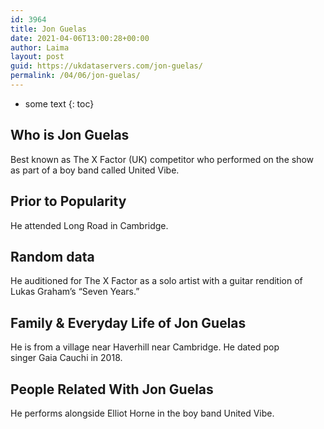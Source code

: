 ```yaml
---
id: 3964
title: Jon Guelas
date: 2021-04-06T13:00:28+00:00
author: Laima
layout: post
guid: https://ukdataservers.com/jon-guelas/
permalink: /04/06/jon-guelas/
---
```


* some text
{: toc}


## Who is Jon Guelas
                  
                  
                  
Best known as The X Factor (UK) competitor who performed on the show as part of a boy band called United Vibe.
                  
              
            
              
            
                
                
                
## Prior to Popularity
                  
                  
                  
He attended Long Road in Cambridge. 
                  
              
            
              
            
                
                
                
## Random data
                  
                  
                  
He auditioned for The X Factor as a solo artist with a guitar rendition of Lukas Graham&#8217;s &#8220;Seven Years.&#8221;
                  
              
            
              
            
                
                
                
## Family & Everyday Life of Jon Guelas
                  
                  
                  
He is from a village near Haverhill near Cambridge. He dated pop singer Gaia Cauchi in 2018.
                  
              
            
              
            
                
                
                
## People Related With Jon Guelas
                  
                  
                  
He performs alongside Elliot Horne in the boy band United Vibe.
                  
              
            
              
            
                
              
            
              
              
            
            
              
            
          
          
          